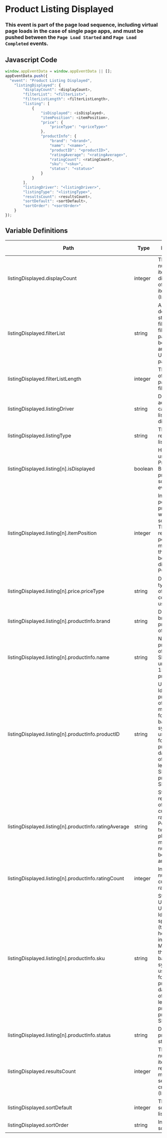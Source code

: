 # Product Listing Displayed

### This event is part of the page load sequence, including virtual page loads in the case of single page apps, and must be pushed between the `Page Load Started` and `Page Load Completed` events.

## Javascript Code
```js
window.appEventData = window.appEventData || [];
appEventData.push({
  "event": "Product Listing Displayed",
    "listingDisplayed": {
        "displayCount": <displayCount>,
        "filterList": "<filterList>",
        "filterListLength": <filterListLength>,
        "listing": [
            {
                "isDisplayed": <isDisplayed>,
                "itemPosition": <itemPosition>,
                "price": {
                    "priceType": "<priceType>"
                },
                "productInfo": {
                    "brand": "<brand>",
                    "name": "<name>",
                    "productID": "<productID>",
                    "ratingAverage": "<ratingAverage>",
                    "ratingCount": <ratingCount>,
                    "sku": "<sku>",
                    "status": "<status>"
                }
            }
        ],
        "listingDriver": "<listingDriver>",
        "listingType": "<listingType>",
        "resultsCount": <resultsCount>,
        "sortDefault": <sortDefault>,
        "sortOrder": "<sortOrder>"
    }
});
```

## Variable Definitions

|Path|Type|Description|Example|Pattern|Min Length|Max Length|Minimum|Maximum|Multiple Of|
| --- | --- | --- | --- | --- | --- | --- | --- | --- | --- |
|listingDisplayed.displayCount|integer|The total number of items displayed out of all returned items. \(Integer\)|10, 20, 30, 40||||0|||
|listingDisplayed.filterList|string|A twice delimited string of filterType and filterValue pairs.  Use \~ between type and value.  Use \| between pairs|sort\~price ascending\|color\~green\|size\~medium|||||||
|listingDisplayed.filterListLength|integer|The number of filterValue pairs in the filterList|0, 20, 12||||0|||
|listingDisplayed.listingDriver|string|Describes the action that caused the listing to be displayed|Onsite Search, Curated Assortment, Navigation|||||||
|listingDisplayed.listingType|string|The type of results being listed|text, product, location, event, room, product location|||||||
|listingDisplayed.listing[n].isDisplayed|boolean|Helper node used by AA Product String Builder to set product scoped events|true|||||||
|listingDisplayed.listing[n].itemPosition|integer|Integer position of a property within a sorted result. The first returned is position 1. For map results, this value can be the rank by distance from POI.|1, 2, 3, 4, 5||||0|||
|listingDisplayed.listing[n].price.priceType|string|Describes the type of price offered using commonly used terms. |1st mark, 2nd mark, 3rd mark, clearance, sale, doorbuster|||||||
|listingDisplayed.listing[n].productInfo.brand|string|Describes the brand of a product or offering.|Ford, Chevrolet, Dodge, Levis, Columbia, Patagonia|||||||
|listingDisplayed.listing[n].productInfo.name|string|Name of the product or offering.  Should be unique and 1:1 with productID|Oceana, Corsica, Flame Tech, Air Jordan 88|||||||
|listingDisplayed.listing[n].productInfo.productID|string|Unique Identifier of a product or offering.  Must match the format of back-end systems if used as a key for import of product meta data. Most often, one level above SKU for products with SKU variants. |155, 65588, 987764448|||||||
|listingDisplayed.listing[n].productInfo.ratingAverage|string|String representation of the average customer rating.  Positive. Up to two decimal places. This is most often a number between 0 and 5. |1.1, 2, 5|^[0-9]*(\.[0-9]{1,2})?$||||||
|listingDisplayed.listing[n].productInfo.ratingCount|integer|Integer number of customer ratings. |1, 5, 11, 200||||0|||
|listingDisplayed.listing[n].productInfo.sku|string|Stock Keeping Unit \(SKU\) Unique Identifier of specific item \(typically\) held in inventory.  Must match the format of back-end systems if used as a key for import of product meta data. Most often, one level below productID for products with SKU variants. |34567890, 4567890, 00155-large-cornflower|||||||
|listingDisplayed.listing[n].productInfo.status|string|Described the product's status|In Stock, Out of Stcok, Back-Ordered|||||||
|listingDisplayed.resultsCount|integer|The total number of items returned that matched the search criteria. \(Integer\)|1, 21, 111, 166||||0|||
|listingDisplayed.sortDefault|integer|The default sort value on listings|A to Z, Low to High, Newest to Oldest||||0|||
|listingDisplayed.sortOrder|string|Indicates the sort order.|high-low, low-high, nearest-farthest, a-z, newest-oldest|||||||




